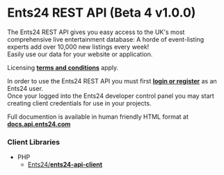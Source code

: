Ents24 REST API (Beta 4 v1.0.0)
==========================

The Ents24 REST API gives you easy access to the UK's most comprehensive live entertainment database:  A horde of event-listing experts add over 10,000 new listings every week!  
Easily use our data for your website or application.  

Licensing [**terms and conditions**](https://developers.ents24.com/licensing) apply.

In order to use the Ents24 REST API you must first [**login or register**](https://www.ents24.com/user/redirect/origin/v3-developers-redirect/goto/Ly9kZXZlbG9wZXJzLmVudHMyNC5jb20vY29udHJvbC1wYW5lbA) as an Ents24 user.  
Once your logged into the Ents24 developer control panel you may start creating client credentials for use in your projects.

Full documention is available in human friendly HTML format at [**docs.api.ents24.com**](https://developers.ents24.com/api-reference)

### Client Libraries

+ PHP
	+ [Ents24/**ents24-api-client**](https://github.com/Ents24/ents24-api-client)
